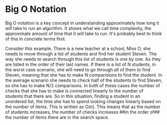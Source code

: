 # Big O Notation

Big O notation is a key concept in understanding approximately how long it will take to run an algorithm. It shows what we call time complexity, the approximate amount of time that it will take to run. It's probably best to think of this in concrete terms first.

Consider this example. There is a new teacher at a school, Miss O, she needs to move through a list of students and find her student Steven. The way she needs to search through this list of students is one by one. As they are listed in the order of their last names. If there is a list of N students, in the worst case scenario, she will need to go through all of them to find Steven, meaning that she has to make N comparisions to find the student. In the average scenario she needs to check half of the students to find Steven, so she has to make N/2 comparisons. In both of these cases the number of checks that she has to make is connected linearly to the number of students that there are. So in this situation, finding a student in an unordered list, the time she has to spend looking changes linearly based on the number of items. This is written as O(n). This means that as the number of students increases, the number of checks increases ##in the order of## the number of items there are in the search space.
